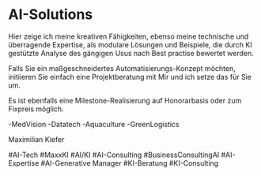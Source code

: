 # AI-Solutions

Hier zeige ich meine kreativen Fähigkeiten, 
ebenso meine technische und überragende Expertise, 
als modulare Lösungen und Beispiele, die durch KI gestützte Analyse des gängigen Usus nach Best practise bewertet werden.

Falls Sie ein maßgeschneidertes Automatisierungs-Konzept möchten, initiieren Sie einfach eine Projektberatung mit Mir und ich setze das für Sie um. 

Es ist ebenfalls eine Milestone-Realisierung auf Honorarbasis oder zum Fixpreis möglich.

-MedVision 
-Datatech
-Aquaculture
-GreenLogistics


Maximilian Kiefer 


#AI-Tech 
#MaxxKI
#AI/KI 
#AI-Consulting #BusinessConsultingAI 
#AI-Expertise
#AI-Generative Manager 
#KI-Beratung
#KI-Consulting


